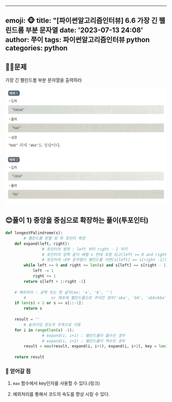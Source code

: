 
---
emoji: 🐵
title: "[파이썬알고리즘인터뷰] 6.6 가장 긴 팰린드롬 부분 문자열
date: '2023-07-13 24:08'
author: 쭈이
tags: 파이썬알고리즘인터뷰 python
categories: python
---


## 👩‍💻문제

가장 긴 팰린드롬 부분 문자열을 출력하라

![Untitled](Untitled.png)

## 😊풀이 1) 중앙을 중심으로 확장하는 풀이(투포인터)

```python
def longestPalindrome(s):
		# 팰린드롬 판별 및 투 포인터 확장
    def expand(left, right):
				# 포인터의 범위 : left 부터 right - 1 까지
				# 포인터의 양쪽 끝이 배열 s 안에 포함 되고(left >= 0 and right <= len(s))
				# 포인터의 내부 문자열이 팰린드롬 이면(s[left] == s[right -1])
        while left >= 0 and right <= len(s) and s[left] == s[right - 1]:
            left -= 1
            right += 1
        return s[left + 1:right -1]

    # 예외처리 : 공백 또는 한 글자(ex: 'a', 'b', '')
		#           or 애초에 팰린드롬으로 주어진 경우('aba', 'bb', 'abbcbba')
    if len(s) < 2 or s == s[::-1]:
        return s
            
    result = ''
		# 슬라이딩 윈도우 우측으로 이동
    for i in range(len(s) -1):
				# expand(i, i+1) : 팰린드롬이 홀수인 경우
				# expand(i, i+2) : 팰린드롬이 짝수인 경우
        result = max(result, expand(i, i+1), expand(i, i+2), key = len)
  
    return result
```

### 📌 얻어갈 점

1) `max` 함수에서 key인자를 사용할 수 있다.(링크)

2) 예외처리를 통해서 코드의 속도를 향상 시킬 수 있다.


```toc

```